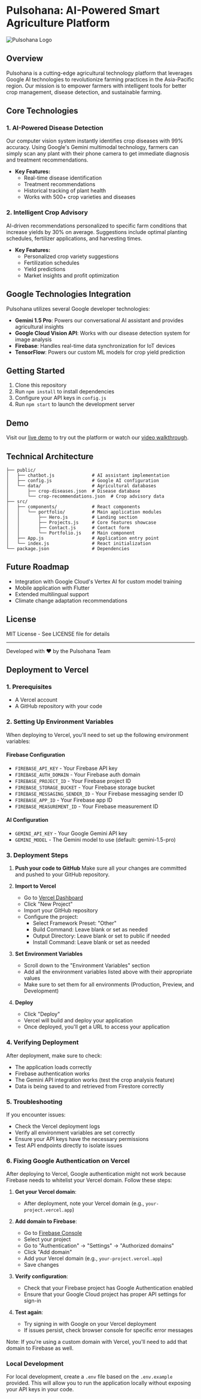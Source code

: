 # Pulsohana: AI-Powered Smart Agriculture Platform

![Pulsohana Logo](public/images/logo.png)

## Overview

Pulsohana is a cutting-edge agricultural technology platform that leverages Google AI technologies to revolutionize farming practices in the Asia-Pacific region. Our mission is to empower farmers with intelligent tools for better crop management, disease detection, and sustainable farming.

## Core Technologies

### 1. AI-Powered Disease Detection

Our computer vision system instantly identifies crop diseases with 99% accuracy. Using Google's Gemini multimodal technology, farmers can simply scan any plant with their phone camera to get immediate diagnosis and treatment recommendations.

- **Key Features:**
  - Real-time disease identification
  - Treatment recommendations
  - Historical tracking of plant health
  - Works with 500+ crop varieties and diseases

### 2. Intelligent Crop Advisory

AI-driven recommendations personalized to specific farm conditions that increase yields by 30% on average. Suggestions include optimal planting schedules, fertilizer applications, and harvesting times.

- **Key Features:**
  - Personalized crop variety suggestions
  - Fertilization schedules
  - Yield predictions
  - Market insights and profit optimization

## Google Technologies Integration

Pulsohana utilizes several Google developer technologies:

- **Gemini 1.5 Pro**: Powers our conversational AI assistant and provides agricultural insights
- **Google Cloud Vision API**: Works with our disease detection system for image analysis
- **Firebase**: Handles real-time data synchronization for IoT devices
- **TensorFlow**: Powers our custom ML models for crop yield prediction

## Getting Started

1. Clone this repository
2. Run `npm install` to install dependencies
3. Configure your API keys in `config.js`
4. Run `npm start` to launch the development server

## Demo

Visit our [live demo](https://pulsohana.demo.com) to try out the platform or watch our [video walkthrough](https://youtu.be/pulsohana-demo).

## Technical Architecture

```
├── public/
│   ├── chatbot.js              # AI assistant implementation
│   ├── config.js               # Google AI configuration
│   └── data/                   # Agricultural databases
│       ├── crop-diseases.json  # Disease database
│       └── crop-recommendations.json  # Crop advisory data
├── src/
│   ├── components/             # React components
│   │   └── portfolio/          # Main application modules
│   │       ├── Hero.js         # Landing section
│   │       ├── Projects.js     # Core features showcase
│   │       ├── Contact.js      # Contact form
│   │       └── Portfolio.js    # Main component
│   ├── App.js                  # Application entry point
│   └── index.js                # React initialization
└── package.json                # Dependencies
```

## Future Roadmap

- Integration with Google Cloud's Vertex AI for custom model training
- Mobile application with Flutter
- Extended multilingual support
- Climate change adaptation recommendations

## License

MIT License - See LICENSE file for details

---

Developed with ❤️ by the Pulsohana Team

## Deployment to Vercel

### 1. Prerequisites

- A Vercel account
- A GitHub repository with your code

### 2. Setting Up Environment Variables

When deploying to Vercel, you'll need to set up the following environment variables:

#### Firebase Configuration

- `FIREBASE_API_KEY` - Your Firebase API key
- `FIREBASE_AUTH_DOMAIN` - Your Firebase auth domain
- `FIREBASE_PROJECT_ID` - Your Firebase project ID
- `FIREBASE_STORAGE_BUCKET` - Your Firebase storage bucket
- `FIREBASE_MESSAGING_SENDER_ID` - Your Firebase messaging sender ID
- `FIREBASE_APP_ID` - Your Firebase app ID
- `FIREBASE_MEASUREMENT_ID` - Your Firebase measurement ID

#### AI Configuration

- `GEMINI_API_KEY` - Your Google Gemini API key
- `GEMINI_MODEL` - The Gemini model to use (default: gemini-1.5-pro)

### 3. Deployment Steps

1. **Push your code to GitHub**
   Make sure all your changes are committed and pushed to your GitHub repository.

2. **Import to Vercel**

   - Go to [Vercel Dashboard](https://vercel.com/dashboard)
   - Click "New Project"
   - Import your GitHub repository
   - Configure the project:
     - Select Framework Preset: "Other"
     - Build Command: Leave blank or set as needed
     - Output Directory: Leave blank or set to public if needed
     - Install Command: Leave blank or set as needed

3. **Set Environment Variables**

   - Scroll down to the "Environment Variables" section
   - Add all the environment variables listed above with their appropriate values
   - Make sure to set them for all environments (Production, Preview, and Development)

4. **Deploy**
   - Click "Deploy"
   - Vercel will build and deploy your application
   - Once deployed, you'll get a URL to access your application

### 4. Verifying Deployment

After deployment, make sure to check:

- The application loads correctly
- Firebase authentication works
- The Gemini API integration works (test the crop analysis feature)
- Data is being saved to and retrieved from Firestore correctly

### 5. Troubleshooting

If you encounter issues:

- Check the Vercel deployment logs
- Verify all environment variables are set correctly
- Ensure your API keys have the necessary permissions
- Test API endpoints directly to isolate issues

### 6. Fixing Google Authentication on Vercel

After deploying to Vercel, Google authentication might not work because Firebase needs to whitelist your Vercel domain. Follow these steps:

1. **Get your Vercel domain**:

   - After deployment, note your Vercel domain (e.g., `your-project.vercel.app`)

2. **Add domain to Firebase**:

   - Go to [Firebase Console](https://console.firebase.google.com/)
   - Select your project
   - Go to "Authentication" → "Settings" → "Authorized domains"
   - Click "Add domain"
   - Add your Vercel domain (e.g., `your-project.vercel.app`)
   - Save changes

3. **Verify configuration**:

   - Check that your Firebase project has Google Authentication enabled
   - Ensure that your Google Cloud project has proper API settings for sign-in

4. **Test again**:
   - Try signing in with Google on your Vercel deployment
   - If issues persist, check browser console for specific error messages

Note: If you're using a custom domain with Vercel, you'll need to add that domain to Firebase as well.

### Local Development

For local development, create a `.env` file based on the `.env.example` provided. This will allow you to run the application locally without exposing your API keys in your code.
